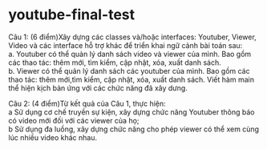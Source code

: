 # youtube-final-test

Câu 1: (6 điểm)Xây dựng các classes và/hoặc interfaces: Youtuber, Viewer, Video và các interface hỗ trợ khác để triển khai ngữ cảnh bài toán sau:  
a. Youtuber có thể quản lý danh sách video và viewer của mình. Bao gồm các thao tác: thêm mới, tìm kiểm, cập nhật, xóa, xuất danh sách.  
b. Viewer có thể quản lý danh sách các youtuber của mình. Bao gồm các thao tác: thêm mới,tìm kiểm, cập nhật, xóa, xuất danh sách. Viết hàm main thể hiện kịch bản ứng với các chức năng đã xây dưng.  

Câu 2: (4 điểm)Từ kết quả của Câu 1, thực hiện:  
a Sử dụng cơ chế truyền sự kiện, xây dựng chức năng Youtuber thông báo có video mới đối với các viewer của họ;  
b Sử dụng đa luồng, xây dựng chức năng cho phép viewer có thể xem cùng lúc nhiều video khác nhau.  
